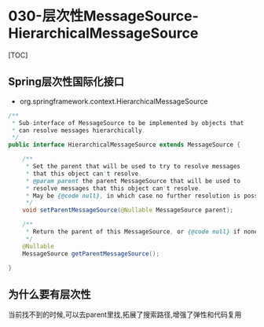 # 030-层次性MessageSource-HierarchicalMessageSource

[TOC]

## Spring层次性国际化接口

- org.springframework.context.HierarchicalMessageSource

```java
/**
 * Sub-interface of MessageSource to be implemented by objects that
 * can resolve messages hierarchically.
 */
public interface HierarchicalMessageSource extends MessageSource {

	/**
	 * Set the parent that will be used to try to resolve messages
	 * that this object can't resolve.
	 * @param parent the parent MessageSource that will be used to
	 * resolve messages that this object can't resolve.
	 * May be {@code null}, in which case no further resolution is possible.
	 */
	void setParentMessageSource(@Nullable MessageSource parent);

	/**
	 * Return the parent of this MessageSource, or {@code null} if none.
	 */
	@Nullable
	MessageSource getParentMessageSource();

}
```

## 为什么要有层次性

当前找不到的时候,可以去parent里找,拓展了搜索路径,增强了弹性和代码复用